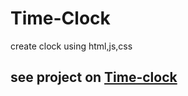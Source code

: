 # Time-Clock
create clock using html,js,css

## see project on [Time-clock](https://stackblitz.com/edit/js-ubxkjw?file=index.js)
